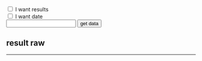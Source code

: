 <html>
<head>
<meta charset="utf-8"/>
<script>
function createCORSRequest(method, url) {
  var xhr = new XMLHttpRequest();
  xhr.open(method, url, true);
  return xhr;
}
function TestInput(callback) {
	xhr = createCORSRequest("POST", "https://terralego-scraper.herokuapp.com/graphql");
	xhr.responseType = 'json';
	xhr.setRequestHeader("Content-Type", "application/json");
	xhr.setRequestHeader("Accept", "application/json");
	xhr.onload = function () {
	  console.log('data returned:', xhr.response);
	  if (xhr.readyState === 4) {
	    if (xhr.status === 200) {
	      callback(xhr, showData);
	    } else {
	      console.error(xhr.statusText);
	    }
	  }
	}
	var insee = document.getElementById("myInput").value;
	var query = '{result(insee:"' + insee + '"){params' 
	if (document.getElementById("checkResults").checked == true){
		query += ' results';
	};
	if (document.getElementById("checkValueDate").checked == true){
		query += ' valueDate';
	};
	query += '}}';
	xhr.send(JSON.stringify({
	  query: query
	}));
}

function myCallback(xhr, callback){
	var resJson = xhr.response;
	var res = '<pre>' + JSON.stringify(resJson, null, 4) + '</' + 'pre>';
	document.getElementById("result").innerHTML = res;
	callback(resJson);
}

function showData(json){
	//console.log('data3 : '+ JSON.stringify(json.data.result[0].params));
	/*
	var results = json.data.result
	var str = ""
	for (i = 0; i < results.length; i++){
		str += "\nDate : " + JSON.stringify(results[i].valueDate, null, 4);
		str += '\nParams : ' + '<pre>' + JSON.stringify(results[i].params, null, 4) + '</' + 'pre>';
		//str += "\nResults : " + JSON.stringify(results[i].results);
	}
	document.getElementById("resultNice").innerHTML = str;
	*/
}
</script>
</head>

<body>
<input type="checkbox" id="checkResults"> I want results<br>
<input type="checkbox" id="checkValueDate"> I want date<br>
<input id="myInput" type="text">
<button onclick="TestInput(myCallback)" >get data</button>
<br/>
<h2>result raw</h2>
<p id="result"></p>
<hr/>
</body>
</html>

